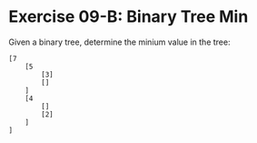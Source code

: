 # Exercise 09-B: Binary Tree Min

Given a binary tree, determine the minium value in the tree:

```
[7
    [5
        [3]
        []
    ]
    [4
        []
        [2]
    ]
]
```

<!-- ### Dredd Testing

`curl -F source=@pbbmatched.cpp https://dredd.h4x0r.space/code/cse-30872-su24/exercise09-B` -->
